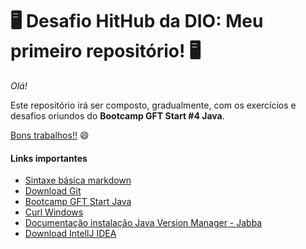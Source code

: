 # :desktop_computer: Desafio HitHub da DIO: Meu primeiro repositório! :desktop_computer:

_Olá!_ 

Este repositório irá ser composto, gradualmente, com os exercícios e desafios oriundos do **Bootcamp GFT Start #4 Java**.

<u>Bons trabalhos!!</u> :smile:

#### Links importantes

- [Sintaxe básica markdown](https://www.markdownguide.org/basic-syntax/)
- [Download Git](https://git-scm.com/downloads)
- [Bootcamp GFT Start Java](https://web.dio.me/track/gft-start-4-java?tab=path)
- [Curl Windows](https://curl.se/windows/)
- [Documentação instalação Java Version Manager - Jabba](https://github.com/shyiko/jabba)
- [Download IntellJ IDEA](https://www.jetbrains.com/pt-br/idea/download/#section=windows)
